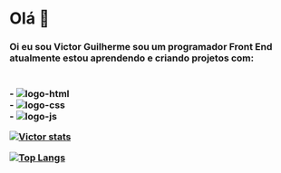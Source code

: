 #  Olá :wave:
<H3> Oi eu sou Victor Guilherme sou um programador Front End atualmente estou aprendendo e criando projetos com: <H3>
<br>
- <img src="https://img.shields.io/badge/HTML5-E34F26?style=for-the-badge&logo=html5&logoColor=white" alt="logo-html"/>
  <br>
 - <img src="https://img.shields.io/badge/CSS3-1572B6?style=for-the-badge&logo=css3&logoColor=white" alt="logo-css"/>
 <br>
 - <img src="https://img.shields.io/badge/JavaScript-323330?style=for-the-badge&logo=javascript&logoColor=F7DF1E" alt="logo-js"/>
  
[![Victor stats](https://github-readme-stats.vercel.app/api?username=Victor)](https://github.com/anuraghazra/github-readme-stats)
  
[![Top Langs](https://github-readme-stats.vercel.app/api/top-langs/?username=Victor)](https://github.com/anuraghazra/github-readme-stats)
